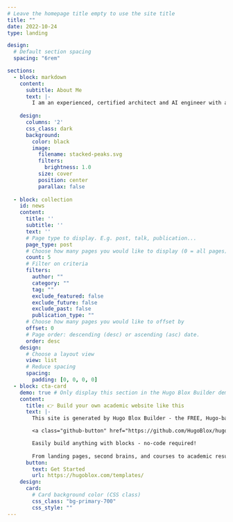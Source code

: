 ```yaml
---
# Leave the homepage title empty to use the site title
title: ""
date: 2022-10-24
type: landing

design:
  # Default section spacing
  spacing: "6rem"

sections:
  - block: markdown
    content:
      subtitle: About Me
      text: |-
        I am an experienced, certified architect and AI engineer with a background in the data and computational sciences. I lead multidisciplinary engineering teams and work with research scientists, engineers, non-technical teams and business stakeholders to design, build and deploy next generation AI, ML, automation, integration and hybrid cloud capabilities. I sit on the British Standards Institute (BSI) ART1 Artificial Intelligence Committee as a National Expert contributing to standards on AI. I sit on committee at The Open Group contributing to professional standards in Ecosystems Architecture and AI. I have been a member of the University of London Data Science MSc academic tutor team teaching AI and Machine Learning. I am an IBM Certified Architect, IBM Certified AI Engineer, GCP Professional Cloud Architect, GCP Professional Machine Learning Engineer and certified in Data Science and Machine Learning (HarvardX). I am a Certified Information Systems Security Practitioner (CISSP, ISC2) and certified in Red Hat Openshift. I have engineering and technical expertise in a wide range of technologies including training / GPU stacks (NVIDIA / Slurm / Ray / PyTorch amongst others) for HPC, HCI, databases, DevOps, building on self managed infrastructure and in the cloud. I graduated with First Class honours in Computer Science and hold a Masters degree from Cambridge University.
        
    design:
      columns: '2'
      css_class: dark
      background:
        color: black
        image:
          filename: stacked-peaks.svg
          filters:
            brightness: 1.0
          size: cover
          position: center
          parallax: false
  
  - block: collection
    id: news
    content:
      title: ''
      subtitle: ''
      text: ''
      # Page type to display. E.g. post, talk, publication...
      page_type: post
      # Choose how many pages you would like to display (0 = all pages)
      count: 5
      # Filter on criteria
      filters:
        author: ""
        category: ""
        tag: ""
        exclude_featured: false
        exclude_future: false
        exclude_past: false
        publication_type: ""
      # Choose how many pages you would like to offset by
      offset: 0
      # Page order: descending (desc) or ascending (asc) date.
      order: desc
    design:
      # Choose a layout view
      view: list
      # Reduce spacing
      spacing:
        padding: [0, 0, 0, 0]
  - block: cta-card
    demo: true # Only display this section in the Hugo Blox Builder demo site
    content:
      title: 👉 Build your own academic website like this
      text: |-
        This site is generated by Hugo Blox Builder - the FREE, Hugo-based open source website builder trusted by 250,000+ academics like you.

        <a class="github-button" href="https://github.com/HugoBlox/hugo-blox-builder" data-color-scheme="no-preference: light; light: light; dark: dark;" data-icon="octicon-star" data-size="large" data-show-count="true" aria-label="Star HugoBlox/hugo-blox-builder on GitHub">Star</a>

        Easily build anything with blocks - no-code required!
        
        From landing pages, second brains, and courses to academic resumés, conferences, and tech blogs.
      button:
        text: Get Started
        url: https://hugoblox.com/templates/
    design:
      card:
        # Card background color (CSS class)
        css_class: "bg-primary-700"
        css_style: ""
---
```


